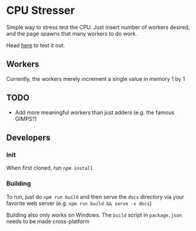 # CPU Stresser
Simple way to stress test the CPU. Just insert number of workers desired, and
the page spawns that many workers to do work.

Head [here](https://tangx246.github.io/cpustresser/index.html) to test it out.

## Workers
Currently, the workers merely increment a single value in memory 1 by 1

## TODO
- Add more meaningful workers than just adders (e.g. the famous GIMPS?)

## Developers
### Init
When first cloned, run `npm install`

### Building
To run, just do `npm run build` and then serve the `docs` directory
via your favorite web server (e.g. `npm run build && serve -s docs`)

Building also only works on Windows. The `build` script in `package.json` needs to be made cross-platform
